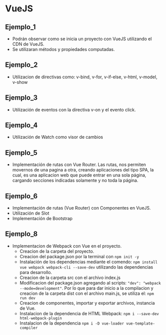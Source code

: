 # VueJS

## Ejemplo_1

* Podrán observar como se inicia un proyecto con VueJS utilizando el CDN de VueJS.
* Se utilizaran métodos y propiedades computadas.

## Ejemplo_2

* Utilizacion de directivas como: v-bind, v-for, v-if-else, v-html, v-model, v-show

## Ejemplo_3

* Utilización de eventos con la directiva v-on y el evento click.

## Ejemplo_4

* Utilización de Watch como visor de cambios

## Ejemplo_5

* Implementación de rutas con Vue Router. Las rutas, nos permiten movernos de una pagina a otra, creando aplicaciones del tipo SPA, la cual, es una aplicacion web que puede entrar en una sola página, cargando secciones indicadas solamente y no toda la página. 

## Ejemplo_6

* Implementación de rutas (Vue Router) con Componentes en VueJS.
* Utilización de Slot
* Implementación de Bootstrap

## Ejemplo_8

* Implementacion de Webpack con Vue en el proyecto.
    - Creacion de la carpeta del proyecto.
    - Creacion del package.json por la terminal con ```npm init -y```
    - Instalación de los dependencias mediante el comendo: ```npm install vue webpack webpack-cli --save-dev``` utilizando las dependencias para desarrollo.
    - Creacion de la carpeta src con el archivo index.js
    - Modificacion del package.json agregando al scripts: ```"dev": "webpack --mode=development"```. Por lo que para dar inicio a la compilacion y creacion de la carpeta dist con el archivo main.js, se utiliza el: ```npm run dev```
    - Creacion de componentes, importar y exportar archivos, instancia de Vue.
    - Instalacion de la dependencia de HTML Webpack: ```npm i --save-dev html-webpack-plugin```
    - Instalacion de la dependencia ```npm i -D vue-loader vue-template-compiler```